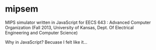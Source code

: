 mipsem
======

MIPS simulator written in JavaScript for EECS 643 : Advanced Computer Organization (Fall 2013, University of Kansas, Dept. Of Electrical Engineering and Computer Science)


Why in JavaScript? Becuase I felt like it...
